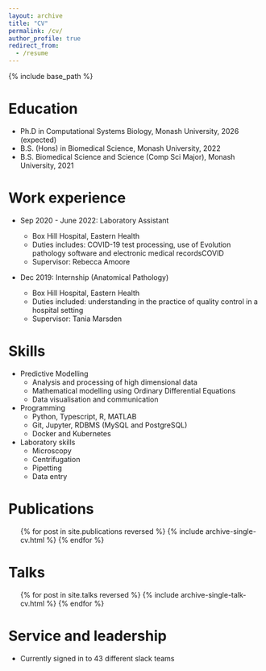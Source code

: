 ```yaml
---
layout: archive
title: "CV"
permalink: /cv/
author_profile: true
redirect_from:
  - /resume
---
```


{% include base_path %}

Education
======
* Ph.D in Computational Systems Biology, Monash University, 2026 (expected)
* B.S. (Hons) in Biomedical Science, Monash University, 2022
* B.S. Biomedical Science and Science (Comp Sci Major), Monash University, 2021

Work experience
======
* Sep 2020 - June 2022: Laboratory Assistant
  * Box Hill Hospital, Eastern Health 
  * Duties includes: COVID-19 test processing, use of Evolution pathology software and electronic medical recordsCOVID
  * Supervisor: Rebecca Amoore

* Dec 2019: Internship (Anatomical Pathology)
  * Box Hill Hospital, Eastern Health
  * Duties included: understanding in the practice of quality control in a hospital setting
  * Supervisor: Tania Marsden
  
Skills
======
* Predictive Modelling 
  * Analysis and processing of high dimensional data
  * Mathematical modelling using Ordinary Differential Equations
  * Data visualisation and communication
* Programming 
  * Python, Typescript, R, MATLAB
  * Git, Jupyter, RDBMS (MySQL and PostgreSQL) 
  * Docker and Kubernetes
* Laboratory skills 
  * Microscopy
  * Centrifugation
  * Pipetting
  * Data entry 


Publications
======
  <ul>{% for post in site.publications reversed %}
    {% include archive-single-cv.html %}
  {% endfor %}</ul>
  
Talks
======
  <ul>{% for post in site.talks reversed %}
    {% include archive-single-talk-cv.html  %}
  {% endfor %}</ul>
  
Service and leadership
======
* Currently signed in to 43 different slack teams
